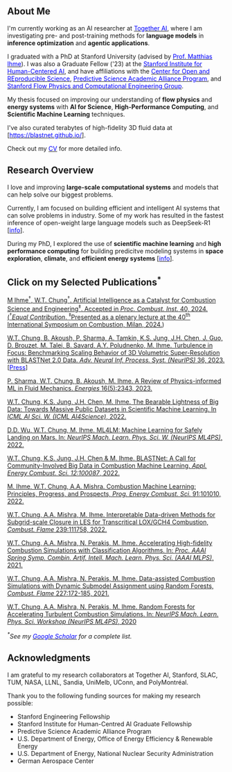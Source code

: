 ## About Me
I'm currently working as an AI researcher at [<span style="color:blue">Together AI</span>](https://www.together.ai/research), where I am investigating pre- and post-training methods for **language models** in **inference optimization** and **agentic applications**.

I graduated with a PhD at Stanford University (advised by [<span style="color:blue">Prof. Matthias Ihme</span>](https://ihmegroup.github.io/people/)). I was also a Graduate Fellow ('23) at the [<span style="color:blue">Stanford Institute for Human-Centered AI</span>](https://hai.stanford.edu/), and have affiliations with the [<span style="color:blue">Center for Open and REproducible Science</span>](https://datascience.stanford.edu/cores), [<span style="color:blue">Predictive Science Academic Alliance Program</span>](https://insieme.stanford.edu/), and [<span style="color:blue">Stanford Flow Physics and Computational Engineering Group</span>](https://web.stanford.edu/group/fpc/cgi-bin/fpcwiki/).

My thesis focused on improving our understanding of **flow physics** and **energy systems** with  **AI for Science**, **High-Performance Computing**, and **Scientific Machine Learning** techniques. 

I've also curated terabytes of high-fidelity 3D fluid data at [[<span style="color:blue">https://blastnet.github.io/</span>](https://blastnet.github.io/)].

Check out my [<span style="color:blue">CV</span>](./assets/WTChung_CV_2025.pdf) for more detailed info.

## Research Overview

I love  and improving **large-scale computational systems** and models that can help solve our biggest problems. 

Currently, I am focused on building efficient and intelligent AI systems that can solve problems in industry. Some of my work has resulted in the fastest inference of open-weight large language models such as DeepSeek-R1 [[<span style="color:blue">info</span>](https://www.together.ai/blog/customized-speculative-decoding)]. 

During my PhD, I explored the use of **scientific machine learning** and **high performance computing** for building predicitve modeling systems  in **space exploration**, **climate**, and **efficient energy systems** [[<span style="color:blue">info</span>](./assets/WTChungPhDDissertation5June2024-augmented.pdf)].


## Click on my Selected Publications<sup>*</sup>

[<i class="fa-solid fa-file-pdf"></i> M Ihme<sup>&dagger;</sup>, W.T. Chung<sup>&dagger;</sup>. Artificial Intelligence as a Catalyst for Combustion Science and Engineering<sup>&Dagger;</sup>. Accepted in *Proc. Combust. Inst.* 40, 2024. (<sup>&dagger;</sup>*Equal Contribution*. <sup>&Dagger;</sup>Presented as a plenary lecture at the 40<sup>th</sup> International Symposium on Combustion, Milan, 2024.](./assets/ihme2024ai.pdf))

[<i class="fa-solid fa-file-pdf"></i> W.T. Chung, B. Akoush, P. Sharma, A. Tamkin, K.S. Jung, J.H. Chen, J. Guo, D. Brouzet, M. Talei, B. Savard, A.Y. Poludnenko, M. Ihme. Turbulence in Focus: Benchmarking Scaling Behavior of 3D Volumetric Super-Resolution with BLASTNet 2.0 Data. _Adv. Neural Inf. Process. Syst. (NeurIPS)_ 36, 2023.](https://openreview.net/pdf?id=ugRnHKMK95) [[<span style="color:blue">Press</span>](https://hai.stanford.edu/news/blastnet-first-large-machine-learning-dataset-fundamental-fluid-dynamics)]

[<i class="fa-solid fa-file-pdf"></i> P. Sharma, W.T. Chung, B. Akoush, M. Ihme. A Review of Physics-informed ML in Fluid Mechanics. _Energies_ 16(5):2343, 2023.](./assets/sharma2023physics.pdf)

[<i class="fa-solid fa-file-pdf"></i> W.T. Chung, K.S. Jung, J.H. Chen, M. Ihme. The Bearable Lightness of Big Data: Towards Massive Public Datasets in Scientific Machine Learning. In _ICML AI Sci. W. (ICML AI4Science)_, 2022.](https://openreview.net/pdf?id=LxGTZM7L6qn)


[<i class="fa-solid fa-file-pdf"></i> D.D. Wu, W.T. Chung, M. Ihme. ML4LM: Machine Learning for Safely Landing on Mars. In: _NeurIPS Mach. Learn. Phys. Sci. W. (NeurIPS ML4PS)_, 2022.](https://ml4physicalsciences.github.io/2022/files/NeurIPS_ML4PS_2022_110.pdf)

[<i class="fa-solid fa-file-pdf"></i> W.T. Chung, K.S. Jung, J.H. Chen & M. Ihme. BLASTNet: A Call for Community-Involved Big Data in Combustion Machine Learning. _Appl. Energy Combust. Sci. 12:100087_, 2022.](./assets/chung2022blastnet.pdf)


[<i class="fa-solid fa-file-pdf"></i> M. Ihme, W.T. Chung, A.A. Mishra. Combustion Machine Learning: Principles, Progress, and Prospects, _Prog. Energy Combust. Sci._ 91:101010, 2022.](./assets/ihme2022ml.pdf)

[<i class="fa-solid fa-file-pdf"></i> W.T. Chung, A.A. Mishra,  M. Ihme. Interpretable Data-driven Methods for Subgrid-scale Closure in LES for Transcritical LOX/GCH4 Combustion, _Combust. Flame_ 239:111758, 2022.](./assets/chung2021sgs.pdf) 

[<i class="fa-solid fa-file-pdf"></i> W.T. Chung, A.A. Mishra, N. Perakis, M. Ihme. Accelerating High-fidelity Combustion Simulations with Classification Algorithms. In: _Proc. AAAI Spring Symp. Combin. Artif. Intell. Mach. Learn. Phys. Sci. (AAAI MLPS)_, 2021.](http://ceur-ws.org/Vol-2964/article_196.pdf)

    
[<i class="fa-solid fa-file-pdf"></i> W.T. Chung, A.A. Mishra, N. Perakis, M. Ihme. Data-assisted Combustion Simulations with Dynamic Submodel Assignment using Random Forests, _Combust. Flame_  227:172-185, 2021.](./assets/chung2021data.pdf) 


[<i class="fa-solid fa-file-pdf"></i> W.T. Chung, A.A. Mishra, N. Perakis, M. Ihme. Random Forests for Accelerating Turbulent Combustion Simulations. In: _NeurIPS Mach. Learn. Phys. Sci. Workshop (NeurIPS ML4PS)_, 2020](https://ml4physicalsciences.github.io/2020/files/NeurIPS_ML4PS_2020_81.pdf)

<!-- [<i class="fa-solid fa-file-pdf"></i> W.T. Chung, P.C. Ma, M. Ihme. Examination of Diesel Spray Combustion in Supercritical Ambient Fluid using Large-eddy Simulations, _Int. J. Engine Res._ 21(1):122–133, 2020.](http://web.stanford.edu/group/ihmegroup/cgi-bin/MatthiasIhme/wp-content/papercite-data/pdf/chung2019examination.pdf)  -->

_<sup>*</sup>See my [<span style="color:blue">Google Scholar</span>](https://scholar.google.com/citations?user=LgFfklwAAAAJ&hl=en) for a complete list._

## Acknowledgments
I am grateful to my research collaborators at Together AI, Stanford, SLAC, TUM, NASA, LLNL, Sandia, UniMelb, UConn, and PolyMontréal. 

Thank you to the following funding sources for making my research possible:
- Stanford Engineering Fellowship
- Stanford Institute for Human-Centred AI Graduate Fellowship
- Predictive Science Academic Alliance Program
- U.S. Department of Energy, Office of Energy Efficiency & Renewable Energy
- U.S. Department of Energy, National Nuclear Security Administration
- German Aerospace Center
